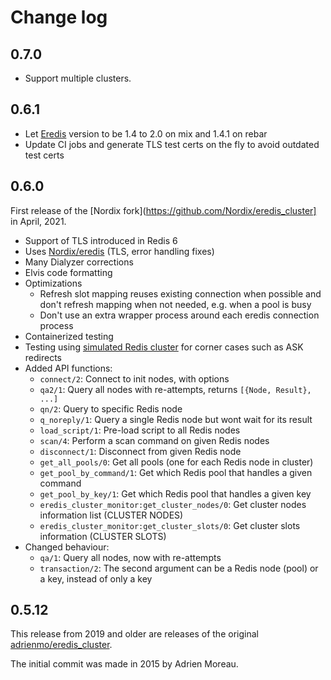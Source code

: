 Change log
==========

0.7.0
-----

* Support multiple clusters.

0.6.1
-----

* Let [Eredis](https://github.com/Nordix/eredis) version to be 1.4 to 2.0 on mix and 1.4.1 on rebar
* Update CI jobs and generate TLS test certs on the fly to avoid outdated test certs

0.6.0
-----

First release of the [Nordix fork](https://github.com/Nordix/eredis_cluster] in April, 2021.

* Support of TLS introduced in Redis 6
* Uses [Nordix/eredis](https://github.com/Nordix/eredis) (TLS, error handling fixes)
* Many Dialyzer corrections
* Elvis code formatting
* Optimizations
  * Refresh slot mapping reuses existing connection when
    possible and don't refresh mapping when not needed, e.g. when a pool is busy
  * Don't use an extra wrapper process around each eredis connection process
* Containerized testing
* Testing using [simulated Redis cluster](https://github.com/Nordix/fakeredis_cluster) for corner cases such as ASK redirects
* Added API functions:
  - `connect/2`:              Connect to init nodes, with options
  - `qa2/1`:                  Query all nodes with re-attempts, returns `[{Node, Result}, ...]`
  - `qn/2`:                   Query to specific Redis node
  - `q_noreply/1`:            Query a single Redis node but wont wait for its result
  - `load_script/1`:          Pre-load script to all Redis nodes
  - `scan/4`:                 Perform a scan command on given Redis nodes
  - `disconnect/1`:           Disconnect from given Redis node
  - `get_all_pools/0`:        Get all pools (one for each Redis node in cluster)
  - `get_pool_by_command/1`:  Get which Redis pool that handles a given command
  - `get_pool_by_key/1`:      Get which Redis pool that handles a given key
  - `eredis_cluster_monitor:get_cluster_nodes/0`: Get cluster nodes information
    list (CLUSTER NODES)
  - `eredis_cluster_monitor:get_cluster_slots/0`: Get cluster slots information
    (CLUSTER SLOTS)
* Changed behaviour:
  - `qa/1`:                   Query all nodes, now with re-attempts
  - `transaction/2`:          The second argument can be a Redis node (pool) or a key, instead of only a key

0.5.12
------

This release from 2019 and older are releases of the original [adrienmo/eredis_cluster](https://github.com/adrienmo/eredis_cluster).

The initial commit was made in 2015 by Adrien Moreau.

